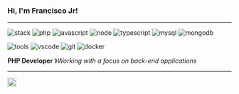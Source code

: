 ### Hi, I'm Francisco Jr!

----

![stack](https://img.shields.io/static/v1?label=&message=Stack:&color=555&style=flat-square)
![php](https://img.shields.io/static/v1?logo=php&label=&message=PHP&color=111&logoColor=AAA&style=flat-square&link=)
![javascript](https://img.shields.io/static/v1?logo=javascript&label=&message=Javascript&color=111&logoColor=AAA&style=flat-square)
![node](https://img.shields.io/static/v1?logo=node.js&label=&message=Node.js&color=111&logoColor=AAA&style=flat-square)
![typescript](https://img.shields.io/static/v1?logo=typescript&label=&message=TypeScript&color=111&logoColor=AAA&style=flat-square)
![mysql](https://img.shields.io/static/v1?logo=mysql&label=&message=MySQL&color=111&logoColor=AAA&style=flat-square)
![mongodb](https://img.shields.io/static/v1?logo=mongodb&label=&message=MongoDB&color=111&logoColor=AAA&style=flat-square)

![tools](https://img.shields.io/static/v1?label=&message=tools:&color=555&style=flat-square)
![vscode](https://img.shields.io/static/v1?logo=visualstudio&label=&message=VSCode&color=111&logoColor=AAA&style=flat-square)
![git](https://img.shields.io/static/v1?logo=git&label=&message=Git&color=111&logoColor=AAA&style=flat-square)
![docker](https://img.shields.io/static/v1?logo=docker&label=&message=Docker&color=111&logoColor=AAA&style=flat-square)
&nbsp;&nbsp;&nbsp;

**PHP Developer** &#12299;_Working with a focus on back-end applications_

----

<a href="https://www.linkedin.com/in/franciscojr-dev/">
  <img align="left" alt="Francisco Jr LinkedIn" width="20px" src="https://cdn.jsdelivr.net/npm/simple-icons@v3/icons/linkedin.svg" />
</a>
